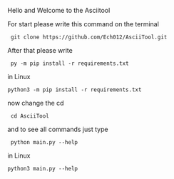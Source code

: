 Hello and Welcome to the Asciitool

For start please write this command on the terminal 

```console
 git clone https://github.com/Ech012/AsciiTool.git
```
After that please write
```console
 py -m pip install -r requirements.txt
```
in Linux 

```cnosole
python3 -m pip install -r requirements.txt
```

now change the cd
```console
 cd AsciiTool
```
and to see all commands just type 

```console
 python main.py --help
```
in Linux 
```console
python3 main.py --help
```
